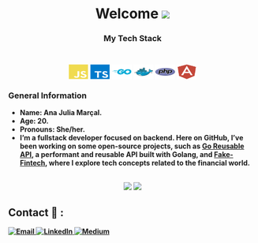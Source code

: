 <div align='center'> 
<h1><b>Welcome
  <img src="https://slackmojis.com/emojis/13169-catcoin/download" />
</div>
<h3 align='center'>My Tech Stack<h3>

<div style="display: block" align="center" justify-content="space-between"><br>
  <img align="center" alt="JS" height="30" width="40" src="https://raw.githubusercontent.com/devicons/devicon/master/icons/javascript/javascript-plain.svg">
  <img align="center" alt="TS" height="30" width="40" src="https://raw.githubusercontent.com/devicons/devicon/master/icons/typescript/typescript-original.svg">
  <img align="center" alt="GOLANG" height="30" width="40" src="https://raw.githubusercontent.com/devicons/devicon/master/icons/go/go-original-wordmark.svg">
  <img align="center" alt="DOCKER" height="30" width="40" src="https://raw.githubusercontent.com/devicons/devicon/master/icons/docker/docker-original.svg">
  <img align="center" alt="PHP" height="30" width="40" src="https://raw.githubusercontent.com/devicons/devicon/master/icons/php/php-original.svg">
  <img align="center" alt="ANGULAR" height="30" width="40" src="https://raw.githubusercontent.com/devicons/devicon/master/icons/angularjs/angularjs-plain.svg">
</div>

 ###  General Information
- Name: Ana Julia Marçal.
- Age: 20.
- Pronouns: She/her.
- I’m a fullstack developer focused on backend. Here on GitHub, I’ve been working on some open-source projects, such as [Go Reusable API](https://github.com/Julia-Marcal/Go-reusable-api), a performant and reusable API built with Golang, and [Fake-Fintech](https://github.com/Julia-Marcal/fake-fintech), where I explore tech concepts related to the financial world.

 <br>
<div align="center">
  <img height="180em" src="https://github-readme-stats.vercel.app/api?username=Julia-Marcal&show_icons=true&theme=transparent"/>
  <img height="180em" src="https://github-readme-stats.vercel.app/api/top-langs/?username=Julia-Marcal&layout=compact&langs_count=10&theme=transparent&exclude_repo=Skull_Coin_Colletor_3D"/>
</div>
  
<h2> Contact 📧 :</h2>
<a href="mailto:anajulia.05marcal@gmail.com" target="_blank">
    <img src="https://img.shields.io/badge/Gmail-D14836?style=for-the-badge&logo=gmail&logoColor=white" alt="Email">
</a>
<a href="https://www.linkedin.com/in/ajuliamarcal/" target="_blank">
    <img src="https://img.shields.io/badge/LinkedIn-0077B5?style=for-the-badge&logo=linkedin&logoColor=white" alt="LinkedIn">
</a>
<a href="https://medium.com/@juliamrc" target="_blank">
    <img src="https://img.shields.io/badge/Medium-12100E?style=for-the-badge&logo=medium&logoColor=white" alt="Medium">
</a>
